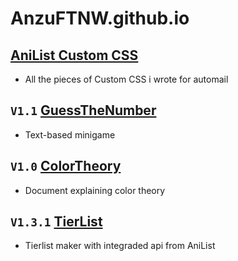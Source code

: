 # AnzuFTNW.github.io

## [AniList Custom CSS](https://anzuftnw.github.io)

- All the pieces of Custom CSS i wrote for automail

## `V1.1` [GuessTheNumber](https://anzuftnw.github.io/live-demo/gtn)

- Text-based minigame

## `V1.0` [ColorTheory](https://anzuftnw.github.io/live-demo/ct)<br>

- Document explaining color theory

## `V1.3.1` [TierList](https://anzuftnw.github.io/live-demo/tl)

- Tierlist maker with integraded api from AniList
